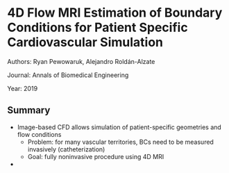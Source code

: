 # 4D Flow MRI Estimation of Boundary Conditions for Patient Specific Cardiovascular Simulation
Authors: Ryan Pewowaruk, Alejandro Roldán-Alzate

Journal: Annals of Biomedical Engineering

Year: 2019

## Summary
* Image-based CFD allows simulation of patient-specific geometries and flow conditions
  * Problem: for many vascular territories, BCs need to be measured invasively (catheterization)
  * Goal: fully noninvasive procedure using 4D MRI
* 
